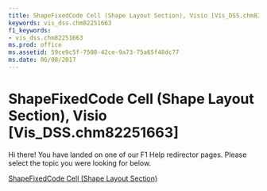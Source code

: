 ```yaml
---
title: ShapeFixedCode Cell (Shape Layout Section), Visio [Vis_DSS.chm82251663]
keywords: vis_dss.chm82251663
f1_keywords:
- vis_dss.chm82251663
ms.prod: office
ms.assetid: 59ce9c5f-7508-42ce-9a73-75a65f48dc77
ms.date: 06/08/2017
---
```



# ShapeFixedCode Cell (Shape Layout Section), Visio [Vis_DSS.chm82251663]

Hi there! You have landed on one of our F1 Help redirector pages. Please select the topic you were looking for below.

[ShapeFixedCode Cell (Shape Layout Section)](http://msdn.microsoft.com/library/a1736a5c-421c-2bdb-b164-76a8cd06cc3d%28Office.15%29.aspx)

